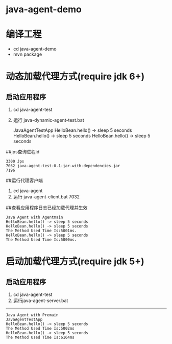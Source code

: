 # java-agent-demo

# 编译工程
+ cd java-agent-demo
+ mvn package

# 动态加载代理方式(require jdk 6+)
## 启动应用程序
1. cd java-agent-test
2. 运行  java-dynamic-agent-test.bat 

	JavaAgentTestApp
	HelloBean.hello() -> sleep 5 seconds
	HelloBean.hello() -> sleep 5 seconds
	HelloBean.hello() -> sleep 5 seconds		

##jps查询进程id

	3300 Jps
	7032 java-agent-test-0.1-jar-with-dependencies.jar
	7196

##运行代理客户端
1. cd java-agent
2. 运行  java-agent-client.bat 7032


##查看应用程序日志已经加载代理并生效

	Java Agent with Agentmain
	HelloBean.hello() -> sleep 5 seconds
	HelloBean.hello() -> sleep 5 seconds
	The Method Used Time Is:5001ms.
	HelloBean.hello() -> sleep 5 seconds
	The Method Used Time Is:5000ms.

# 启动加载代理方式(require jdk 5+)
## 启动应用程序
1. cd java-agent-test 
2. 运行java-agent-server.bat

***

	Java Agent with Premain
	JavaAgentTestApp
	HelloBean.hello() -> sleep 5 seconds
	The Method Used Time Is:5002ms
	HelloBean.hello() -> sleep 5 seconds
	The Method Used Time Is:6164ms